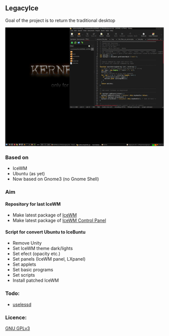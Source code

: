 ## LegacyIce
Goal of the project is to return the traditional desktop

![IceWM desktop](auxiliary_files/screenshot1.jpg)

### Based on
* IceWM
* Ubuntu (as yet)
* Now based on Gnome3 (no Gnome Shell)

### Aim

#### Repository for last IceWM
* Make latest package of [IceWM](https://github.com/bbidulock/icewm)
* Make latest package of [IceWM Control Panel](http://sourceforge.net/projects/icesoundmanager/)

#### Script for convert Ubuntu to IceBuntu
* Remove Unity
* Set IceWM theme dark/lights
* Set efect (opacity etc.)
* Set panels (IceWM panel, LXpanel)
* Set applets
* Set basic programs
* Set scripts
* Install patched IceWM

### Todo:
* [uselessd](http://uselessd.darknedgy.net/)

### Licence:
[GNU GPLv3](http://www.gnu.org/licenses/gpl-3.0.html)


